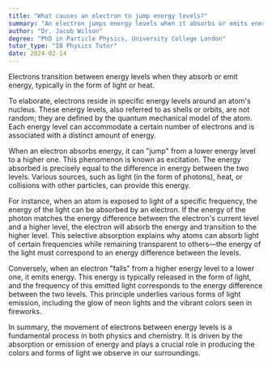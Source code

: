```yaml
---
title: "What causes an electron to jump energy levels?"
summary: "An electron jumps energy levels when it absorbs or emits energy, typically in the form of light or heat."
author: "Dr. Jacob Wilson"
degree: "PhD in Particle Physics, University College London"
tutor_type: "IB Physics Tutor"
date: 2024-02-14
---
```


Electrons transition between energy levels when they absorb or emit energy, typically in the form of light or heat.

To elaborate, electrons reside in specific energy levels around an atom's nucleus. These energy levels, also referred to as shells or orbits, are not random; they are defined by the quantum mechanical model of the atom. Each energy level can accommodate a certain number of electrons and is associated with a distinct amount of energy.

When an electron absorbs energy, it can "jump" from a lower energy level to a higher one. This phenomenon is known as excitation. The energy absorbed is precisely equal to the difference in energy between the two levels. Various sources, such as light (in the form of photons), heat, or collisions with other particles, can provide this energy.

For instance, when an atom is exposed to light of a specific frequency, the energy of the light can be absorbed by an electron. If the energy of the photon matches the energy difference between the electron's current level and a higher level, the electron will absorb the energy and transition to the higher level. This selective absorption explains why atoms can absorb light of certain frequencies while remaining transparent to others—the energy of the light must correspond to an energy difference between the levels.

Conversely, when an electron "falls" from a higher energy level to a lower one, it emits energy. This energy is typically released in the form of light, and the frequency of this emitted light corresponds to the energy difference between the two levels. This principle underlies various forms of light emission, including the glow of neon lights and the vibrant colors seen in fireworks.

In summary, the movement of electrons between energy levels is a fundamental process in both physics and chemistry. It is driven by the absorption or emission of energy and plays a crucial role in producing the colors and forms of light we observe in our surroundings.
    